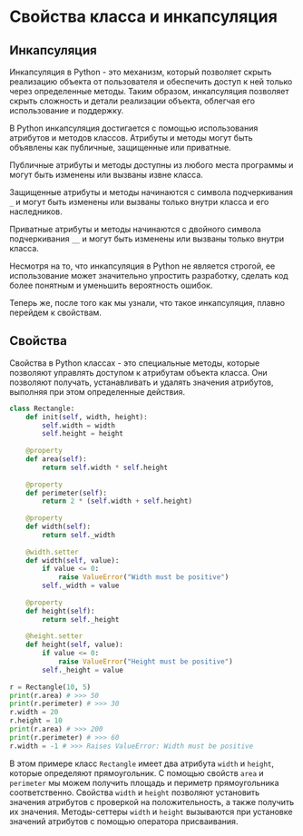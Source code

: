 # Свойства класса и инкапсуляция

## **Инкапсуляция** <a href="#inkapsulyaciya" id="inkapsulyaciya"></a>

Инкапсуляция в Python - это механизм, который позволяет скрыть реализацию объекта от пользователя и обеспечить доступ к ней только через определенные методы. Таким образом, инкапсуляция позволяет скрыть сложность и детали реализации объекта, облегчая его использование и поддержку.

В Python инкапсуляция достигается с помощью использования атрибутов и методов классов. Атрибуты и методы могут быть объявлены как публичные, защищенные или приватные.

Публичные атрибуты и методы доступны из любого места программы и могут быть изменены или вызваны извне класса.

Защищенные атрибуты и методы начинаются с символа подчеркивания `_` и могут быть изменены или вызваны только внутри класса и его наследников.

Приватные атрибуты и методы начинаются с двойного символа подчеркивания `__` и могут быть изменены или вызваны только внутри класса.

Несмотря на то, что инкапсуляция в Python не является строгой, ее использование может значительно упростить разработку, сделать код более понятным и уменьшить вероятность ошибок.

Теперь же, после того как мы узнали, что такое инкапсуляция, плавно перейдем к свойствам.

## **Свойства** <a href="#svoistva" id="svoistva"></a>

Свойства в Python классах - это специальные методы, которые позволяют управлять доступом к атрибутам объекта класса. Они позволяют получать, устанавливать и удалять значения атрибутов, выполняя при этом определенные действия.

```python
class Rectangle: 
    def init(self, width, height): 
        self.width = width 
        self.height = height
        
    @property
    def area(self):
        return self.width * self.height
    
    @property
    def perimeter(self):
        return 2 * (self.width + self.height)
    
    @property
    def width(self):
        return self._width
    
    @width.setter
    def width(self, value):
        if value <= 0:
            raise ValueError("Width must be positive")
        self._width = value
    
    @property
    def height(self):
        return self._height
    
    @height.setter
    def height(self, value):
        if value <= 0:
            raise ValueError("Height must be positive")
        self._height = value
        
r = Rectangle(10, 5) 
print(r.area) # >>> 50 
print(r.perimeter) # >>> 30
r.width = 20 
r.height = 10 
print(r.area) # >>> 200 
print(r.perimeter) # >>> 60
r.width = -1 # >>> Raises ValueError: Width must be positive
```

В этом примере класс `Rectangle` имеет два атрибута `width` и `height`, которые определяют прямоугольник. С помощью свойств `area` и `perimeter` мы можем получить площадь и периметр прямоугольника соответственно. Свойства `width` и `height` позволяют установить значения атрибутов с проверкой на положительность, а также получить их значения. Методы-сеттеры `width` и `height` вызываются при установке значений атрибутов с помощью оператора присваивания.
